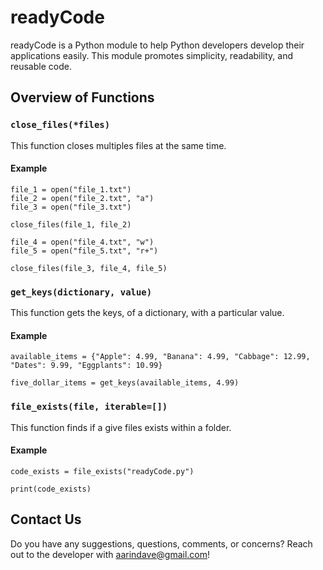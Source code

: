# readyCode
readyCode is a Python module to help Python developers develop their applications easily. This module promotes simplicity, readability, and reusable code.

## Overview of Functions

### `close_files(*files)`

This function closes multiples files at the same time.

#### Example

```
file_1 = open("file_1.txt")
file_2 = open("file_2.txt", "a")
file_3 = open("file_3.txt")

close_files(file_1, file_2)

file_4 = open("file_4.txt", "w")
file_5 = open("file_5.txt", "r+")

close_files(file_3, file_4, file_5)
```


### `get_keys(dictionary, value)`

This function gets the keys, of a dictionary, with a particular value.

#### Example

```
available_items = {"Apple": 4.99, "Banana": 4.99, "Cabbage": 12.99, "Dates": 9.99, "Eggplants": 10.99}

five_dollar_items = get_keys(available_items, 4.99)
```

### `file_exists(file, iterable=[])`

This function finds if a give files exists within a folder.

#### Example

```
code_exists = file_exists("readyCode.py")

print(code_exists)
```

## Contact Us

Do you have any suggestions, questions, comments, or concerns? Reach out to the developer with aarindave@gmail.com!

